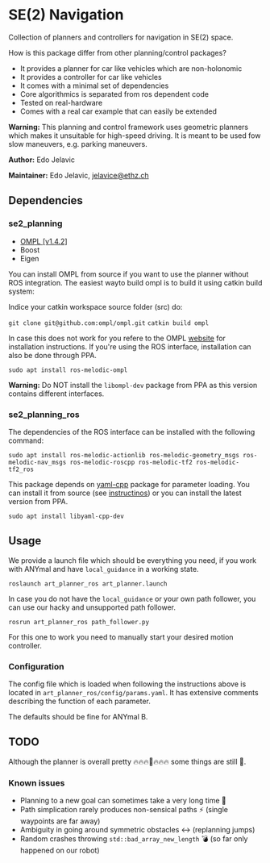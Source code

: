 # SE(2) Navigation

Collection of planners and controllers for navigation in SE(2) space.

How is this package differ from other planning/control packages? 

* It provides a planner for car like vehicles which are non-holonomic
* It provides a controller for car like vehicles
* It comes with a minimal set of dependencies
* Core algorithmics is separated from ros dependent code
* Tested on real-hardware
* Comes with a real car example that can easily be extended

**Warning:** This planning and control framework uses geometric planners which makes it unsuitable for high-speed driving. It is meant to be used fow slow maneuvers, e.g. parking maneuvers. 

**Author:** Edo Jelavic

**Maintainer:** Edo Jelavic, [jelavice@ethz.ch](jelavice@ethz.ch)

## Dependencies

### se2_planning

- [OMPL \[v1.4.2\]](https://github.com/ompl/ompl)
- Boost
- Eigen 

You can install OMPL from source if you want to use the planner without ROS integration. The easiest wayto build ompl is to build it using catkin build system:

Indice your catkin workspace source folder (src) do:

`git clone git@github.com:ompl/ompl.git`
`catkin build ompl` 

In case this does not work for you refere to the OMPL [website](https://github.com/ompl/ompl/blob/master/doc/markdown/installation.md) for installation instructions. If you're using the ROS interface, installation can also be done through PPA.

`sudo apt install ros-melodic-ompl`

**Warning:** Do NOT install the `libompl-dev` package from PPA as this version contains different interfaces.

### se2\_planning\_ros

The dependencies of the ROS interface can be installed with the following command:

`sudo apt install ros-melodic-actionlib ros-melodic-geometry_msgs ros-melodic-nav_msgs ros-melodic-roscpp ros-melodic-tf2 ros-melodic-tf2_ros`

This package depends on [yaml-cpp](https://github.com/jbeder/yaml-cpp) package for parameter loading. You can install it from source (see [instructinos](https://github.com/jbeder/yaml-cpp/blob/master/install.txt)) or you can install the latest version from PPA.

`sudo apt install libyaml-cpp-dev`


## Usage

We provide a launch file which should be everything you need, if you work with ANYmal and have `local_guidance` in a working state. 

`roslaunch art_planner_ros art_planner.launch`

In case you do not have the `local_guidance` or your own path follower, you can use our hacky and unsupported path follower.

`rosrun art_planner_ros path_follower.py`

For this one to work you need to manually start your desired motion controller.

### Configuration

The config file which is loaded when following the instructions above is located in `art_planner_ros/config/params.yaml`.
It has extensive comments describing the function of each parameter.

The defaults should be fine for ANYmal B.

## TODO

Although the planner is overall pretty :fire::fire::fire::100::fire::fire::fire: some things are still :poop:.

### Known issues

- Planning to a new goal can sometimes take a very long time :snail:
- Path simplication rarely produces non-sensical paths :zap: (single waypoints are far away)
- Ambiguity in going around symmetric obstacles :left_right_arrow: (replanning jumps)
- Random crashes throwing `std::bad_array_new_length` :bomb: (so far only happened on our robot)
